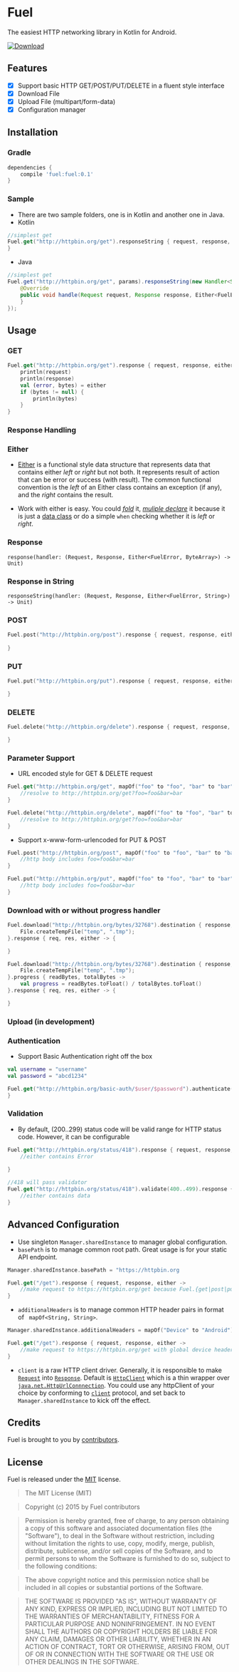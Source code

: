 # Fuel

The easiest HTTP networking library in Kotlin for Android.

[ ![Download](https://api.bintray.com/packages/kittinunf/maven/Fuel/images/download.svg) ](https://bintray.com/kittinunf/maven/Fuel/_latestVersion)

## Features

- [x] Support basic HTTP GET/POST/PUT/DELETE in a fluent style interface
- [x] Download File
- [x] Upload File (multipart/form-data)
- [x] Configuration manager

## Installation

### Gradle

``` Groovy
dependencies {
    compile 'fuel:fuel:0.1'
}
```

### Sample

* There are two sample folders, one is in Kotlin and another one in Java.
* Kotlin
``` Kotlin
//simplest get
Fuel.get("http://httpbin.org/get").responseString { request, response, either ->
}
```

* Java
``` Java
//simplest get
Fuel.get("http://httpbin.org/get", params).responseString(new Handler<String>() {
    @Override
    public void handle(Request request, Response response, Either<FuelError, String> either) {
    }
});
```

## Usage

### GET

``` Kotlin
Fuel.get("http://httpbin.org/get").response { request, response, either ->
    println(request)
    println(response)
    val (error, bytes) = either
    if (bytes != null) {
        println(bytes)
    }
}
```

### Response Handling
### Either 

* [Either](http://www.ibm.com/developerworks/java/library/j-ft13/index.html) is a functional style data structure that represents data that contains either *left* or *right* but not both. It represents result of action that can be error or success (with result). The common functional convention is the *left* of an Either class contains an exception (if any), and the *right* contains the result.

* Work with either is easy. You could [*fold*](https://github.com/kittinunf/Fuel/blob/master/fuel/src/main/kotlin/fuel/core/Either.kt#L13) it, [*muliple declare*](https://github.com/kittinunf/Fuel/blob/master/fuel/src/test/kotlin/fuel/RequestAuthenticationTest.kt#L44) it because it is just a [data class](http://kotlinlang.org/docs/reference/data-classes.html) or do a simple ```when``` checking whether it is *left* or *right*.

### Response
``` response(handler: (Request, Response, Either<FuelError, ByteArray>) -> Unit) ```

### Response in String
``` responseString(handler: (Request, Response, Either<FuelError, String>) -> Unit) ```

### POST

``` Kotlin
Fuel.post("http://httpbin.org/post").response { request, response, either ->
    
}
```

### PUT

``` Kotlin
Fuel.put("http://httpbin.org/put").response { request, response, either ->

}
```

### DELETE

``` Kotlin
Fuel.delete("http://httpbin.org/delete").response { request, response, either ->

}
```

### Parameter Support

* URL encoded style for GET & DELETE request

``` Kotlin
Fuel.get("http://httpbin.org/get", mapOf("foo" to "foo", "bar" to "bar")).response { request, response, either -> {
    //resolve to http://httpbin.org/get?foo=foo&bar=bar
}

Fuel.delete("http://httpbin.org/delete", mapOf("foo" to "foo", "bar" to "bar")).response { request, response, either ->
    //resolve to http://httpbin.org/get?foo=foo&bar=bar
}
```

* Support x-www-form-urlencoded for PUT & POST

``` Kotlin
Fuel.post("http://httpbin.org/post", mapOf("foo" to "foo", "bar" to "bar")).response { request, response, either ->
    //http body includes foo=foo&bar=bar
}

Fuel.put("http://httpbin.org/put", mapOf("foo" to "foo", "bar" to "bar")).response { request, response, either ->
    //http body includes foo=foo&bar=bar
}
```

### Download with or without progress handler
``` Kotlin
Fuel.download("http://httpbin.org/bytes/32768").destination { response, url ->
    File.createTempFile("temp", ".tmp");
}.response { req, res, either -> {

}

Fuel.download("http://httpbin.org/bytes/32768").destination { response, url ->
    File.createTempFile("temp", ".tmp");
}.progress { readBytes, totalBytes ->
    val progress = readBytes.toFloat() / totalBytes.toFloat()
}.response { req, res, either -> {

}
```

### Upload (in development)

### Authentication

* Support Basic Authentication right off the box
``` Kotlin
val username = "username"
val password = "abcd1234"

Fuel.get("http://httpbin.org/basic-auth/$user/$password").authenticate(username, password).response { request, response, either -> 
}
```

### Validation

* By default, (200..299) status code will be valid range for HTTP status code. However, it can be configurable
``` Kotlin
Fuel.get("http://httpbin.org/status/418").response { request, response, either -> 
    //either contains Error
    
}

//418 will pass validator
Fuel.get("http://httpbin.org/status/418").validate(400..499).response { request, response, either -> 
    //either contains data
}
```

## Advanced Configuration

* Use singleton ```Manager.sharedInstance``` to manager global configuration.
* ```basePath``` is to manage common root path. Great usage is for your static API endpoint.

``` Kotlin
Manager.sharedInstance.basePath = "https://httpbin.org
```

``` Kotlin
Fuel.get("/get").response { request, response, either ->
    //make request to https://httpbin.org/get because Fuel.{get|post|put|delete} use Manager.sharedInstance to make HTTP request
}
```

* ```additionalHeaders``` is to manage common HTTP header pairs in format of ``` mapOf<String, String>```.

``` Kotlin
Manager.sharedInstance.additionalHeaders = mapOf("Device" to "Android")
```

``` Kotlin
Fuel.get("/get").response { request, response, either ->
    //make request to https://httpbin.org/get with global device header (Device : Android)
}
```

* ```client``` is a raw HTTP client driver. Generally, it is responsible to make [```Request```](https://github.com/kittinunf/Fuel/blob/master/fuel/src/main/kotlin/fuel/core/Request.kt) into [```Response```](https://github.com/kittinunf/Fuel/blob/master/fuel/src/main/kotlin/fuel/core/Response.kt). Default is [```HttpClient```](https://github.com/kittinunf/Fuel/blob/master/fuel/src/main/kotlin/fuel/toolbox/HttpClient.kt) which is a thin wrapper over [```java.net.HttpUrlConnnection```](http://developer.android.com/reference/java/net/HttpURLConnection.html). You could use any httpClient of your choice by conforming to [```client```](https://github.com/kittinunf/Fuel/blob/master/fuel/src/main/kotlin/fuel/core/Client.kt) protocol, and set back to ```Manager.sharedInstance``` to kick off the effect.

## Credits

Fuel is brought to you by [contributors](https://github.com/kittinunf/Fuel/wiki/Contributors).

## License

Fuel is released under the [MIT](http://opensource.org/licenses/MIT) license.
>The MIT License (MIT)

>Copyright (c) 2015 by Fuel contributors

>Permission is hereby granted, free of charge, to any person obtaining a copy
>of this software and associated documentation files (the "Software"), to deal
>in the Software without restriction, including without limitation the rights
>to use, copy, modify, merge, publish, distribute, sublicense, and/or sell
>copies of the Software, and to permit persons to whom the Software is
>furnished to do so, subject to the following conditions:

>The above copyright notice and this permission notice shall be included in
>all copies or substantial portions of the Software.

>THE SOFTWARE IS PROVIDED "AS IS", WITHOUT WARRANTY OF ANY KIND, EXPRESS OR
>IMPLIED, INCLUDING BUT NOT LIMITED TO THE WARRANTIES OF MERCHANTABILITY,
>FITNESS FOR A PARTICULAR PURPOSE AND NONINFRINGEMENT. IN NO EVENT SHALL THE
>AUTHORS OR COPYRIGHT HOLDERS BE LIABLE FOR ANY CLAIM, DAMAGES OR OTHER
>LIABILITY, WHETHER IN AN ACTION OF CONTRACT, TORT OR OTHERWISE, ARISING FROM,
>OUT OF OR IN CONNECTION WITH THE SOFTWARE OR THE USE OR OTHER DEALINGS IN
>THE SOFTWARE.
